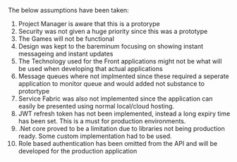 The below assumptions have been taken:

1) Project Manager is aware that this is a protorype
2) Security was not given a huge priority since this was a prototype
3) The Games will not be functional
4) Design was kept to the bareminum focusing on showing instant messageing and instant updates
5) The Technology used for the Front applications might not be what will be used when developing that actual applications
6) Message queues where not implmented since these required a seperate application to monitor queue and would added not substance to protortype
7) Service Fabric was also not implemented since the application can easily be presented using normal local/cloud hosting.
8) JWT refresh token has not been implemented, instead a long expiry time has been set. This is a must for production environments.
9) .Net core proved to be a limitation due to libraries not being production ready. Some custom implementation had to be used.
10) Role based authentication has been omitted from the API and will be developed for the production application
